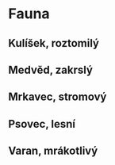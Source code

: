# Fauna

## Kulíšek, roztomilý
## Medvěd, zakrslý
## Mrkavec, stromový
## Psovec, lesní
## Varan, mrákotlivý
